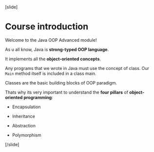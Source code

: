 [slide]

# Course introduction

Welcome to the Java OOP Advanced module!

As u all know, Java is **strong-typed OOP language**.

It implements all the **object-oriented concepts**.

Any programs that we wrote in Java must use the concept of class. Our `Main` method itself is included in a class main.

Classes are the basic building blocks of OOP paradigm.

Thats why its very important to understand the **four pillars** of **object-oriented programming**: 

- Encapsulation

- Inheritance

- Abstraction

- Polymorphism





[/slide]